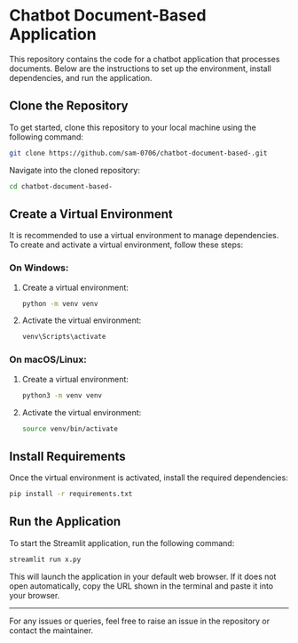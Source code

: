# Chatbot Document-Based Application

This repository contains the code for a chatbot application that processes documents. Below are the instructions to set up the environment, install dependencies, and run the application.

## Clone the Repository

To get started, clone this repository to your local machine using the following command:

```bash
git clone https://github.com/sam-0706/chatbot-document-based-.git
```

Navigate into the cloned repository:

```bash
cd chatbot-document-based-
```

## Create a Virtual Environment

It is recommended to use a virtual environment to manage dependencies. To create and activate a virtual environment, follow these steps:

### On Windows:

1. Create a virtual environment:
   ```bash
   python -m venv venv
   ```

2. Activate the virtual environment:
   ```bash
   venv\Scripts\activate
   ```

### On macOS/Linux:

1. Create a virtual environment:
   ```bash
   python3 -m venv venv
   ```

2. Activate the virtual environment:
   ```bash
   source venv/bin/activate
   ```

## Install Requirements

Once the virtual environment is activated, install the required dependencies:

```bash
pip install -r requirements.txt
```

## Run the Application

To start the Streamlit application, run the following command:

```bash
streamlit run x.py
```

This will launch the application in your default web browser. If it does not open automatically, copy the URL shown in the terminal and paste it into your browser.

---

For any issues or queries, feel free to raise an issue in the repository or contact the maintainer.

